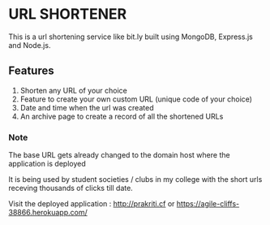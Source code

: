 # URL SHORTENER

This is a url shortening service like bit.ly built using MongoDB, Express.js and Node.js.

## Features
1. Shorten any URL of your choice
2. Feature to create your own custom URL (unique code of your choice)
3. Date and time when the url was created
4. An archive page to create a record of all the shortened URLs

### Note
The base URL gets already changed to the domain host where the application is deployed

It is being used by student societies / clubs in my college with the short urls receving thousands of clicks till date.

Visit the deployed application : http://prakriti.cf or https://agile-cliffs-38866.herokuapp.com/
